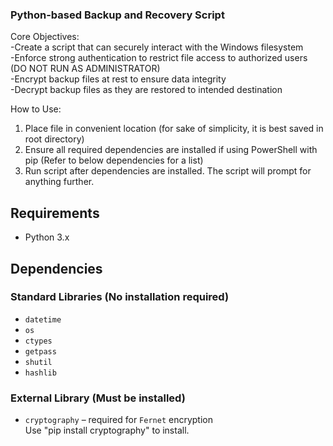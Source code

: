 ### Python-based Backup and Recovery Script

Core Objectives:<br/>
-Create a script that can securely interact with the Windows filesystem<br/>
-Enforce strong authentication to restrict file access to authorized users (DO NOT RUN AS ADMINISTRATOR)<br/>
-Encrypt backup files at rest to ensure data integrity<br/>
-Decrypt backup files as they are restored to intended destination<br/>

How to Use:
1. Place file in convenient location (for sake of simplicity, it is best saved in root directory)
2. Ensure all required dependencies are installed if using PowerShell with pip (Refer to below dependencies for a list)
3. Run script after dependencies are installed.  The script will prompt for anything further.

## Requirements
- Python 3.x

## Dependencies

### Standard Libraries (No installation required)
- `datetime`
- `os`
- `ctypes`
- `getpass`
- `shutil`
- `hashlib`

### External Library (Must be installed)
- `cryptography` – required for `Fernet` encryption <br/>
Use "pip install cryptography" to install.
